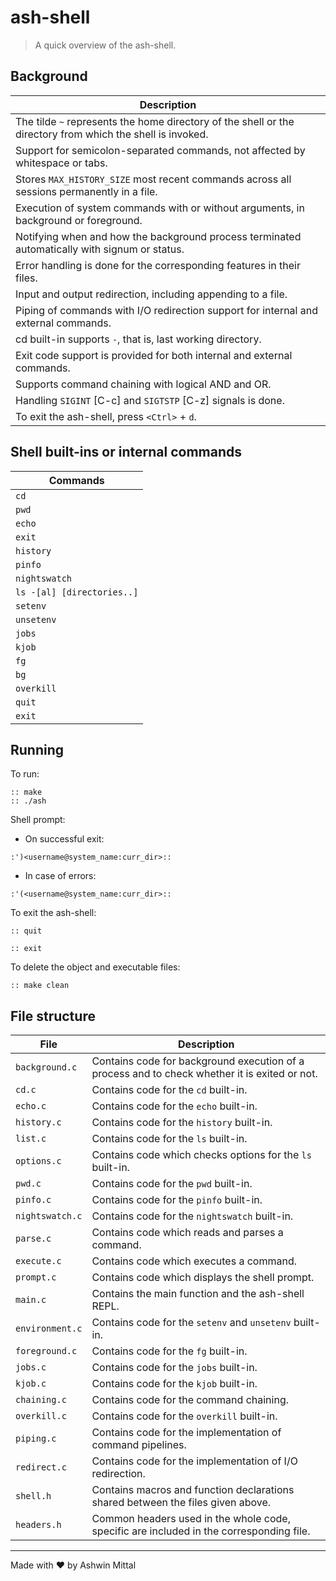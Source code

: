 # ash-shell

> A quick overview of the ash-shell.

## Background

| Description                                                                                                |
| ---------------------------------------------------------------------------------------------------------- |
| The tilde `~` represents the home directory of the shell or the directory from which the shell is invoked. |
| Support for semicolon-separated commands, not affected by whitespace or tabs.                              |
| Stores `MAX_HISTORY_SIZE` most recent commands across all sessions permanently in a file.                  |
| Execution of system commands with or without arguments, in background or foreground.                       |
| Notifying when and how the background process terminated automatically with signum or status.              |
| Error handling is done for the corresponding features in their files.                                      |
| Input and output redirection, including appending to a file.                                               |
| Piping of commands with I/O redirection support for internal and external commands.                        |
| cd built-in supports `-`, that is, last working directory.                                                 |
| Exit code support is provided for both internal and external commands.                                     |
| Supports command chaining with logical AND and OR.                                                         |
| Handling `SIGINT` [C-c] and `SIGTSTP` [C-z] signals is done.                                               |
| To exit the ash-shell, press `<Ctrl>` + `d`.                                                               |

## Shell built-ins or internal commands

| Commands                   |
| -------------------------- |
| `cd`                       |
| `pwd`                      |
| `echo`                     |
| `exit`                     |
| `history`                  |
| `pinfo`                    |
| `nightswatch`              |
| `ls -[al] [directories..]` |
| `setenv`                   |
| `unsetenv`                 |
| `jobs`                     |
| `kjob`                     |
| `fg`                       |
| `bg`                       |
| `overkill`                 |
| `quit`                     |
| `exit`                     |

## Running

To run:

```
:: make
:: ./ash
```

Shell prompt:

- On successful exit:

```
:')<username@system_name:curr_dir>::
```

- In case of errors:

```
:'(<username@system_name:curr_dir>::
```

To exit the ash-shell:

```
:: quit
```

```
:: exit
```

To delete the object and executable files:

```
:: make clean
```

## File structure

| File            | Description                                                                                   |
| --------------- | --------------------------------------------------------------------------------------------- |
| `background.c`  | Contains code for background execution of a process and to check whether it is exited or not. |
| `cd.c`          | Contains code for the `cd` built-in.                                                          |
| `echo.c`        | Contains code for the `echo` built-in.                                                        |
| `history.c`     | Contains code for the `history` built-in.                                                     |
| `list.c`        | Contains code for the `ls` built-in.                                                          |
| `options.c`     | Contains code which checks options for the `ls` built-in.                                     |
| `pwd.c`         | Contains code for the `pwd` built-in.                                                         |
| `pinfo.c`       | Contains code for the `pinfo` built-in.                                                       |
| `nightswatch.c` | Contains code for the `nightswatch` built-in.                                                 |
| `parse.c`       | Contains code which reads and parses a command.                                               |
| `execute.c`     | Contains code which executes a command.                                                       |
| `prompt.c`      | Contains code which displays the shell prompt.                                                |
| `main.c`        | Contains the main function and the ash-shell REPL.                                            |
| `environment.c` | Contains code for the `setenv` and `unsetenv` built-in.                                       |
| `foreground.c`  | Contains code for the `fg` built-in.                                                          |
| `jobs.c`        | Contains code for the `jobs` built-in.                                                        |
| `kjob.c`        | Contains code for the `kjob` built-in.                                                        |
| `chaining.c`    | Contains code for the command chaining.                                                       |
| `overkill.c`    | Contains code for the `overkill` built-in.                                                    |
| `piping.c`      | Contains code for the implementation of command pipelines.                                    |
| `redirect.c`    | Contains code for the implementation of I/O redirection.                                      |
| `shell.h`       | Contains macros and function declarations shared between the files given above.               |
| `headers.h`     | Common headers used in the whole code, specific are included in the corresponding file.       |

---

Made with :heart: by Ashwin Mittal
